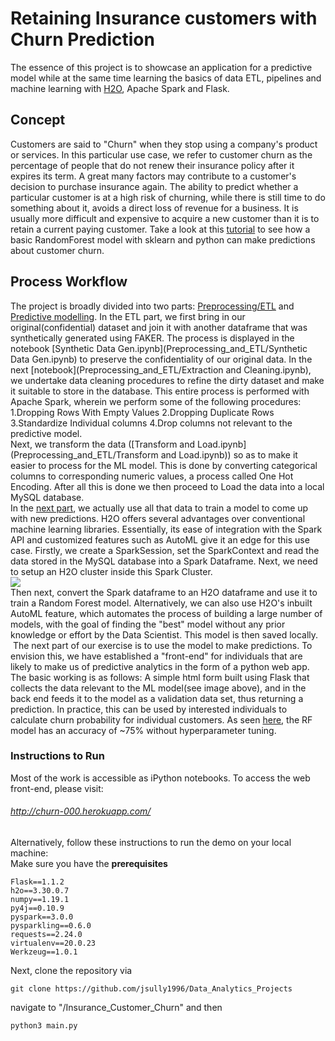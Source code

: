 # Retaining Insurance customers with Churn Prediction
The essence of this project is to showcase an application for a predictive model while at the same time learning the basics of data ETL, pipelines and machine learning with <a href='https://www.h2o.ai/?utm_source=google&utm_medium=cpc&utm_term=machine%20learning&utm_campaign=ml&gclid=CjwKCAjwx9_4BRAHEiwApAt0zhoKsW3UFygiJN6hCCdQZOGC3tDtof0gVla0ns8wfPbctTYatUrAORoCOMcQAvD_BwE'>H2O</a>, Apache Spark and Flask.

## Concept
Customers are said to "Churn" when they stop using a company's product or services. In this particular use case, we refer to customer churn as the percentage of people that do not renew their insurance policy after it expires its term. A great many factors may contribute to a customer's decision to purchase insurance again. The ability to predict whether a particular customer is at a high risk of churning, while there is still time to do something about it, avoids a direct loss of revenue for a business. It is usually more difficult and expensive to acquire a new customer than it is to retain a current paying customer. Take a look at this [tutorial](Churn_tutorials/Basic_churn_prediction.ipynb) to see how a basic RandomForest model with sklearn and python can make predictions about customer churn.

## Process Workflow
The project is broadly divided into two parts: [Preprocessing/ETL](https://github.com/jsully1996/Data_Analytics_Projects/tree/master/Insurance_Customer%20_Churn/Preprocessing_and_ETL) and [Predictive modelling](https://github.com/jsully1996/Data_Analytics_Projects/tree/master/Insurance_Customer%20_Churn/Modelling_with_H2O). In the ETL part, we first bring in our original(confidential) dataset and join it with another dataframe that was synthetically generated using FAKER. The process is displayed in the notebook [Synthetic Data Gen.ipynb](Preprocessing_and_ETL/Synthetic Data Gen.ipynb) to preserve the confidentiality of our original data. In the next [notebook](Preprocessing_and_ETL/Extraction and Cleaning.ipynb), we undertake data cleaning procedures to refine the dirty dataset and make it suitable to store in the database. This entire process is performed with Apache Spark, wherein we perform some of the following procedures:
1.Dropping Rows With Empty Values
2.Dropping Duplicate Rows
3.Standardize Individual columns
4.Drop columns not relevant to the predictive model.<br>
Next, we transform the data ([Transform and Load.ipynb](Preprocessing_and_ETL/Transform and Load.ipynb)) so as to make it easier to process for the ML model. This is done by converting categorical columns to corresponding numeric values, a process called One Hot Encoding. After all this is done we then proceed to Load the data into a local MySQL database.<br>
In the [next part](https://github.com/jsully1996/Data_Analytics_Projects/tree/master/Insurance_Customer%20_Churn/Modelling_with_H2O), we actually use all that data to train a model to come up with new predictions. H2O offers several advantages over conventional machine learning libraries. Essentially, its ease of integration with the Spark API and customized features such as AutoML give it an edge for this use case. Firstly, we create a SparkSession, set the SparkContext and read the data stored in the MySQL database into a Spark Dataframe. Next, we need to setup an H2O cluster inside this Spark Cluster.<br> <img src=".data/img/h2ocluster.png" align="center"/><br>Then next, convert the Spark dataframe to an H2O dataframe and use it to train a Random Forest model. Alternatively, we can also use H2O's inbuilt AutoML feature, which automates the process of building a large number of models, with the goal of finding the "best" model without any prior knowledge or effort by the Data Scientist. This model is then saved locally.<br>
<img>
The next part of our exercise is to use the model to make predictions. To envision this, we have established a "front-end" for individuals that are likely to make us of predictive analytics in the form of a python web app. The basic working is as follows: A simple html form built using Flask that collects the data relevant to the ML model(see image above), and in the back end feeds it to the model as a validation data set, thus returning a prediction. In practice, this can be used by interested individuals to calculate churn probability for individual customers. As seen [here](Modelling_with_H2O/RandomForest_H2O.ipynb), the RF model has an accuracy of ~75% without hyperparameter tuning.

### Instructions to Run
Most of the work is accessible as iPython notebooks. To access the web front-end, please visit:<br>
###### http://churn-000.herokuapp.com/<br>
Alternatively, follow these instructions to run the demo on your local machine:<br>
Make sure you have the <b>prerequisites</b>
```
Flask==1.1.2
h2o==3.30.0.7
numpy==1.19.1
py4j==0.10.9
pyspark==3.0.0
pysparkling==0.6.0
requests==2.24.0
virtualenv==20.0.23
Werkzeug==1.0.1
```
Next, clone the repository via
```
git clone https://github.com/jsully1996/Data_Analytics_Projects
```
navigate to "/Insurance_Customer_Churn" and then
```
python3 main.py
```
